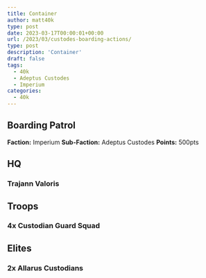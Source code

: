 ```yaml
---
title: Container
author: matt40k
type: post
date: 2023-03-17T00:00:01+00:00
url: /2023/03/custodes-boarding-actions/
type: post
description: 'Container'
draft: false
tags: 
  - 40k
  - Adeptus Custodes
  - Imperium
categories:
  - 40k
---
```


## Boarding Patrol
__Faction:__ Imperium  __Sub-Faction:__ Adeptus Custodes
__Points:__ 500pts

## HQ
### Trajann Valoris

## Troops
### 4x Custodian Guard Squad

## Elites
### 2x Allarus Custodians